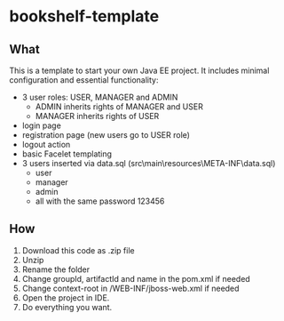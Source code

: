 # bookshelf-template

## What

This is a template to start your own Java EE project. It includes minimal configuration and essential functionality:
* 3 user roles: USER, MANAGER and ADMIN
  * ADMIN inherits rights of MANAGER and USER
  * MANAGER inherits rights of USER
* login page
* registration page (new users go to USER role)
* logout action
* basic Facelet templating
* 3 users inserted via data.sql (src\main\resources\META-INF\data.sql)
  * user
  * manager
  * admin
  * all with the same password 123456

## How

1. Download this code as .zip file
2. Unzip
3. Rename the folder
4. Change groupId, artifactId and name in the pom.xml if needed
5. Change context-root in /WEB-INF/jboss-web.xml if needed
6. Open the project in IDE.
7. Do everything you want.
